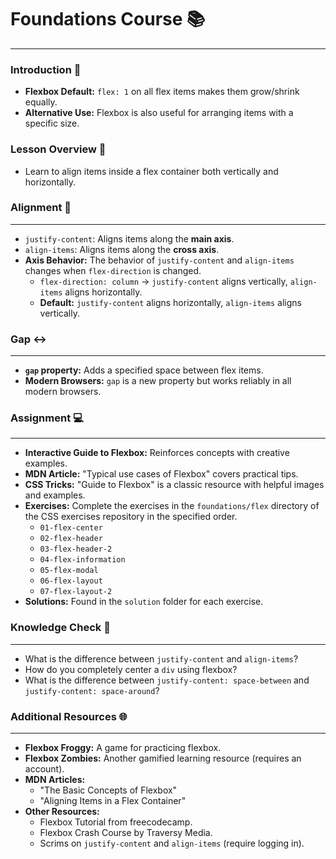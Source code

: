 # Foundations Course 📚

***

### Introduction 📝

* **Flexbox Default:** `flex: 1` on all flex items makes them grow/shrink equally.
* **Alternative Use:** Flexbox is also useful for arranging items with a specific size.

### Lesson Overview 🎯

* Learn to align items inside a flex container both vertically and horizontally.

### Alignment 📏

***

* `justify-content`: Aligns items along the **main axis**.
* `align-items`: Aligns items along the **cross axis**.
* **Axis Behavior:** The behavior of `justify-content` and `align-items` changes when `flex-direction` is changed.
    * `flex-direction: column` -> `justify-content` aligns vertically, `align-items` aligns horizontally.
    * **Default:** `justify-content` aligns horizontally, `align-items` aligns vertically.

### Gap ↔️

***

* **`gap` property:** Adds a specified space between flex items.
* **Modern Browsers:** `gap` is a new property but works reliably in all modern browsers.

### Assignment 💻

***

* **Interactive Guide to Flexbox:** Reinforces concepts with creative examples.
* **MDN Article:** "Typical use cases of Flexbox" covers practical tips.
* **CSS Tricks:** "Guide to Flexbox" is a classic resource with helpful images and examples.
* **Exercises:** Complete the exercises in the `foundations/flex` directory of the CSS exercises repository in the specified order.
    * `01-flex-center`
    * `02-flex-header`
    * `03-flex-header-2`
    * `04-flex-information`
    * `05-flex-modal`
    * `06-flex-layout`
    * `07-flex-layout-2`
* **Solutions:** Found in the `solution` folder for each exercise.

### Knowledge Check 🤔

***

* What is the difference between `justify-content` and `align-items`?
* How do you completely center a `div` using flexbox?
* What is the difference between `justify-content: space-between` and `justify-content: space-around`?

### Additional Resources 🌐

***

* **Flexbox Froggy:** A game for practicing flexbox.
* **Flexbox Zombies:** Another gamified learning resource (requires an account).
* **MDN Articles:**
    * "The Basic Concepts of Flexbox"
    * "Aligning Items in a Flex Container"
* **Other Resources:**
    * Flexbox Tutorial from freecodecamp.
    * Flexbox Crash Course by Traversy Media.
    * Scrims on `justify-content` and `align-items` (require logging in).